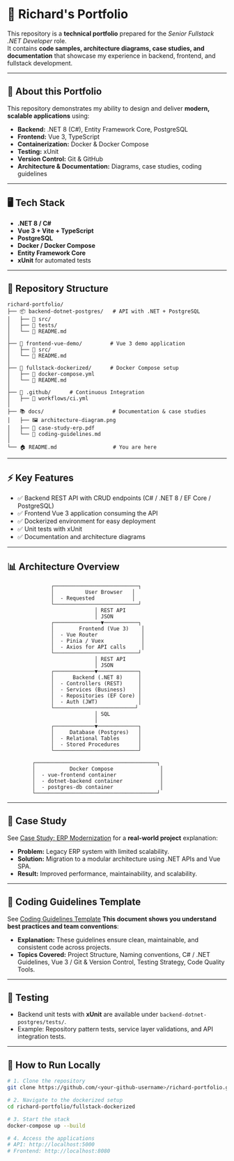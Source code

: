 # 💼 Richard's Portfolio

This repository is a **technical portfolio** prepared for the *Senior Fullstack .NET Developer* role.  
It contains **code samples, architecture diagrams, case studies, and documentation** that showcase my experience in backend, frontend, and fullstack development.

---

## 📌 About this Portfolio
This repository demonstrates my ability to design and deliver **modern, scalable applications** using:

- **Backend:** .NET 8 (C#), Entity Framework Core, PostgreSQL  
- **Frontend:** Vue 3, TypeScript  
- **Containerization:** Docker & Docker Compose  
- **Testing:** xUnit  
- **Version Control:** Git & GitHub  
- **Architecture & Documentation:** Diagrams, case studies, coding guidelines  

---

## 🖥️ Tech Stack
- **.NET 8 / C#**  
- **Vue 3 + Vite + TypeScript**  
- **PostgreSQL**  
- **Docker / Docker Compose**  
- **Entity Framework Core**  
- **xUnit** for automated tests  

---

## 📂 Repository Structure
```
richard-portfolio/
├── 📦 backend-dotnet-postgres/   # API with .NET + PostgreSQL
│   ├── 📁 src/
│   ├── 🧪 tests/
│   └── 📄 README.md
│
├── 🎨 frontend-vue-demo/         # Vue 3 demo application
│   ├── 📁 src/
│   └── 📄 README.md
│
├── 🐳 fullstack-dockerized/      # Docker Compose setup
│   ├── 📄 docker-compose.yml
│   └── 📄 README.md
│
├── 🐳 .github/      # Continuous Integration
│   ├── 📁 workflows/ci.yml
│
├── 📚 docs/                      # Documentation & case studies
│   ├── 🖼️ architecture-diagram.png
│   ├── 📑 case-study-erp.pdf
│   └── 📄 coding-guidelines.md
│
└── 🏠 README.md                  # You are here
```

---

## ⚡ Key Features
- ✅ Backend REST API with CRUD endpoints (C# / .NET 8 / EF Core / PostgreSQL)  
- ✅ Frontend Vue 3 application consuming the API  
- ✅ Dockerized environment for easy deployment  
- ✅ Unit tests with xUnit  
- ✅ Documentation and architecture diagrams  

---

## 📊 Architecture Overview
<!-- ![Architecture Diagram](docs/architecture-diagram.png) --> 
                  ┌───────────────────────────┐
                  │        	 User Browser  	│
                  │  - Requested           	│
                  └───────────────────────────┘
                                │ REST API
                                │ JSON
                  ┌───────────────▼───────────┐
                  │        Frontend (Vue 3)    │
                  │  - Vue Router              │
                  │  - Pinia / Vuex            │
                  │  - Axios for API calls     │
                  └───────────────────────────┘
                                │ REST API
                                │ JSON
                  ┌─────────────▼─────────────┐
                  │      Backend (.NET 8)     │
                  │  - Controllers (REST)     │
                  │  - Services (Business)    │
                  │  - Repositories (EF Core) │
                  │  - Auth (JWT)             │
                  └──────────────────────────┘
                                │ SQL
                                │
                  ┌─────────────▼─────────────┐
                  │     Database (Postgres)   │
                  │  - Relational Tables      │
                  │  - Stored Procedures      │
                  └───────────────────────────┘

            ┌───────────────────────────────────────┐
            │           Docker Compose               │
            │  - vue-frontend container              │
            │  - dotnet-backend container            │
            │  - postgres-db container               │
            └───────────────────────────────────────┘
---

## 📖 Case Study
See  <a href="docs/case-study-erp.pdf" target="_blank">Case Study: ERP Modernization</a> for a **real-world project** explanation:  
- **Problem:** Legacy ERP system with limited scalability.  
- **Solution:** Migration to a modular architecture using .NET APIs and Vue SPA.  
- **Result:** Improved performance, maintainability, and scalability.  

---

## 🧩  Coding Guidelines Template
See  <a href="docs/coding-guidelines-template.pdf" target="_blank">Coding Guidelines Template</a> **This document shows you understand best practices and team conventions**:  
- **Explanation:** These guidelines ensure clean, maintainable, and consistent code across projects.  
- **Topics Covered:** Project Structure, Naming conventions, C# / .NET Guidelines, Vue 3 / Git & Version Control, Testing Strategy, Code Quality Tools.
---

## 🧪 Testing
- Backend unit tests with **xUnit** are available under `backend-dotnet-postgres/tests/`.  
- Example: Repository pattern tests, service layer validations, and API integration tests.  

---

## 🚀 How to Run Locally
```bash
# 1. Clone the repository
git clone https://github.com/<your-github-username>/richard-portfolio.git

# 2. Navigate to the dockerized setup
cd richard-portfolio/fullstack-dockerized

# 3. Start the stack
docker-compose up --build

# 4. Access the applications
# API: http://localhost:5000
# Frontend: http://localhost:8080
